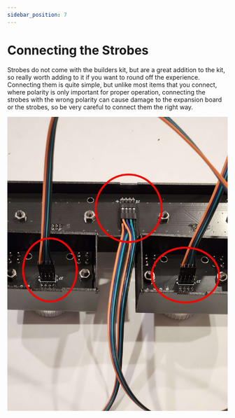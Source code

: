 ```yaml
---
sidebar_position: 7
---
```


# Connecting the Strobes

Strobes do not come with the builders kit, but are a great addition to the kit, so really worth adding to it if you want to round off the experience. Connecting them is quite simple, but unlike most items that you connect, where polarity is only important for proper operation, connecting the strobes with the wrong polarity can cause damage to the expansion board or the strobes, so be very careful to connect them the right way.

![image](./img/buildersKit16.jpg)
